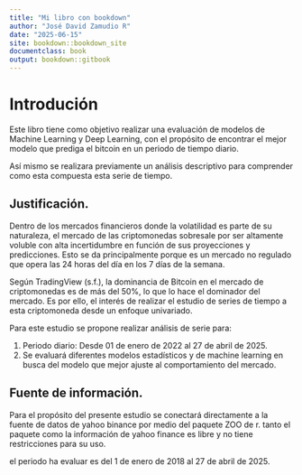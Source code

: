 ```yaml
---
title: "Mi libro con bookdown"
author: "José David Zamudio R"
date: "2025-06-15"
site: bookdown::bookdown_site
documentclass: book
output: bookdown::gitbook
---
```



# Introdución
Este libro tiene como objetivo realizar una evaluación de modelos de Machine Learning y Deep Learning, con el propósito de encontrar el mejor modelo que prediga el bitcoin en un periodo de tiempo diario.

Así mismo se realizara previamente un análisis descriptivo para comprender como esta compuesta esta serie de tiempo.


## Justificación.

Dentro de los mercados financieros donde la volatilidad es parte de su naturaleza, el mercado de las criptomonedas sobresale por ser altamente voluble con alta incertidumbre en función de sus proyecciones y predicciones. Esto se da principalmente porque es un mercado no regulado que opera las 24 horas del día en los 7 días de la semana.

Según TradingView (s.f.), la dominancia de Bitcoin en el mercado de criptomonedas es de más del 50%, lo que lo hace el dominador del mercado. Es por ello, el interés de realizar el estudio de series de tiempo a esta criptomoneda desde un enfoque univariado.


Para este estudio se propone realizar análisis de serie para:

1.	Periodo diario: Desde 01 de enero de 2022 al 27 de abril de 2025.
2.	Se evaluará diferentes modelos estadísticos y de machine learning en busca del modelo que mejor ajuste al comportamiento del mercado.

## Fuente de información.

Para el propósito del presente estudio se conectará directamente a la fuente de datos de yahoo binance por medio del paquete ZOO de r. tanto el paquete como la información de yahoo finance es libre y no tiene restricciones para su uso.

el periodo ha evaluar es del 1 de enero de 2018 al 27 de abril de 2025.
